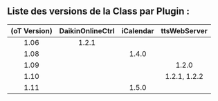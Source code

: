 ## Liste des versions de la Class par Plugin : 

| (oT Version) | DaikinOnlineCtrl | iCalendar | ttsWebServer |
|:------------:|:----------------:|:---------:|:------------:|
| 1.06         | 1.2.1            |           |              |
| 1.08         |                  | 1.4.0     |              |
| 1.09         |                  |           | 1.2.0        |
| 1.10         |                  |           | 1.2.1, 1.2.2 |
| 1.11         |                  | 1.5.0     |              |
